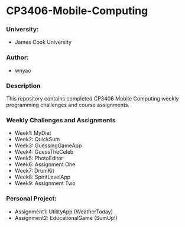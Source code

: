 # CP3406-Mobile-Computing
### University: 
* James Cook University

### Author: 
* wnyao

### Description
This repository contains completed CP3406 Mobile Computing weekly programming challenges and course assignments. 

### Weekly Challenges and Assignments
* Week1: MyDiet
* Week2: QuickSum
* Week3: GuessingGameApp
* Week4: GuessTheCeleb
* Week5: PhotoEditor
* Week6: Assignment One
* Week7: DrumKit
* Week8: SpiritLevelApp
* Week9: Assignment Two

### Personal Project:
* Assignment1: UtilityApp (WeatherToday)
* Assignment2: EducationalGame (SumUp!)

